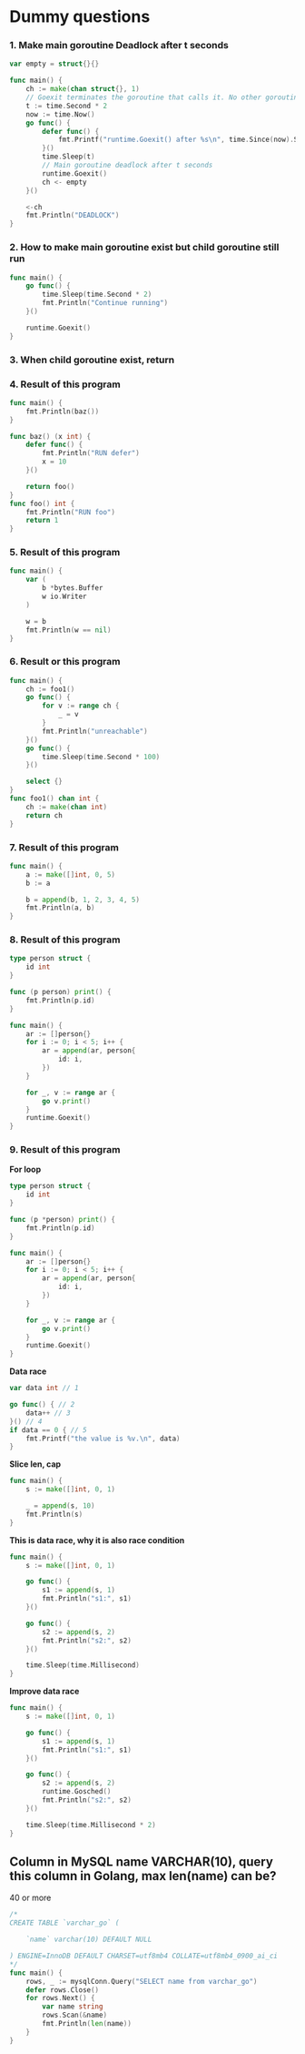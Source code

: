 # Dummy questions

### 1. Make main goroutine Deadlock after t seconds

```go
var empty = struct{}{}

func main() {
	ch := make(chan struct{}, 1)
	// Goexit terminates the goroutine that calls it. No other goroutine is affected.
	t := time.Second * 2
	now := time.Now()
	go func() {
		defer func() {
			fmt.Printf("runtime.Goexit() after %s\n", time.Since(now).String())
		}()
		time.Sleep(t)
		// Main goroutine deadlock after t seconds
		runtime.Goexit()
		ch <- empty
	}()

	<-ch
	fmt.Println("DEADLOCK")
}

```

### 2. How to make main goroutine exist but child goroutine still run

```go
func main() {
	go func() {
		time.Sleep(time.Second * 2)
		fmt.Println("Continue running")
	}()

	runtime.Goexit()
}
```

### 3. When child goroutine exist, return

### 4. Result of this program

```go
func main() {
	fmt.Println(baz())
}

func baz() (x int) {
	defer func() {
		fmt.Println("RUN defer")
		x = 10
	}()

	return foo()
}
func foo() int {
	fmt.Println("RUN foo")
	return 1
}
```

### 5. Result of this program

```go
func main() {
    var (
        b *bytes.Buffer
        w io.Writer
    )

    w = b
    fmt.Println(w == nil)
}
```

### 6. Result or this program

```go
func main() {
	ch := foo1()
	go func() {
		for v := range ch {
			_ = v
		}
		fmt.Println("unreachable")
	}()
	go func() {
		time.Sleep(time.Second * 100)
	}()

	select {}
}
func foo1() chan int {
	ch := make(chan int)
	return ch
}
```

### 7. Result of this program

```go
func main() {
	a := make([]int, 0, 5)
	b := a

	b = append(b, 1, 2, 3, 4, 5)
	fmt.Println(a, b)
}
```

### 8. Result of this program

```go
type person struct {
	id int
}

func (p person) print() {
	fmt.Println(p.id)
}

func main() {
	ar := []person{}
	for i := 0; i < 5; i++ {
		ar = append(ar, person{
			id: i,
		})
	}

	for _, v := range ar {
		go v.print()
	}
	runtime.Goexit()
}
```

### 9. Result of this program

**For loop**
```go
type person struct {
	id int
}

func (p *person) print() {
	fmt.Println(p.id)
}

func main() {
	ar := []person{}
	for i := 0; i < 5; i++ {
		ar = append(ar, person{
			id: i,
		})
	}

	for _, v := range ar {
		go v.print()
	}
	runtime.Goexit()
}
```

**Data race**
```go
var data int // 1

go func() { // 2
    data++ // 3
}() // 4
if data == 0 { // 5
    fmt.Printf("the value is %v.\n", data)
}
```

**Slice len, cap**
```go
func main() {
	s := make([]int, 0, 1)

	_ = append(s, 10)
	fmt.Println(s)
}
```

**This is data race, why it is also race condition**
```go
func main() {
	s := make([]int, 0, 1)

	go func() {
		s1 := append(s, 1)
		fmt.Println("s1:", s1)
	}()

	go func() {
		s2 := append(s, 2)
		fmt.Println("s2:", s2)
	}()

	time.Sleep(time.Millisecond)
}
```

**Improve data race**
```go
func main() {
	s := make([]int, 0, 1)

	go func() {
		s1 := append(s, 1)
		fmt.Println("s1:", s1)
	}()

	go func() {
		s2 := append(s, 2)
		runtime.Gosched()
		fmt.Println("s2:", s2)
	}()

	time.Sleep(time.Millisecond * 2)
}
```

## Column in MySQL name VARCHAR(10), query this column in Golang, max len(name) can be?

40 or more

```go
/*
CREATE TABLE `varchar_go` (

	`name` varchar(10) DEFAULT NULL

) ENGINE=InnoDB DEFAULT CHARSET=utf8mb4 COLLATE=utf8mb4_0900_ai_ci
*/
func main() {
	rows, _ := mysqlConn.Query("SELECT name from varchar_go")
	defer rows.Close()
	for rows.Next() {
		var name string
		rows.Scan(&name)
		fmt.Println(len(name))
	}
}
```
